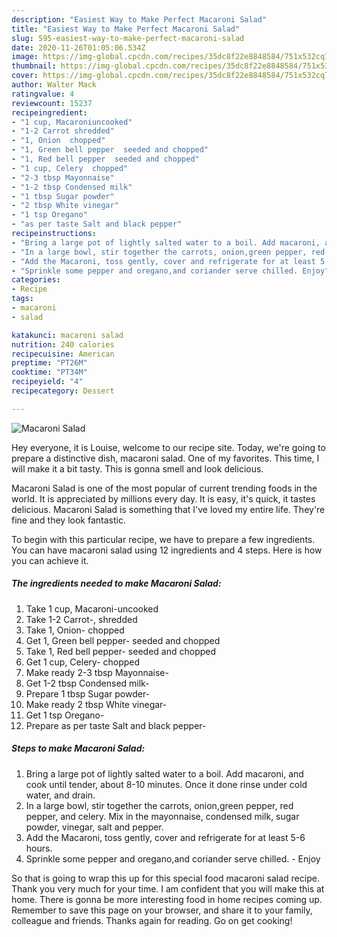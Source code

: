 ```yaml
---
description: "Easiest Way to Make Perfect Macaroni Salad"
title: "Easiest Way to Make Perfect Macaroni Salad"
slug: 595-easiest-way-to-make-perfect-macaroni-salad
date: 2020-11-26T01:05:06.534Z
image: https://img-global.cpcdn.com/recipes/35dc8f22e8848584/751x532cq70/macaroni-salad-recipe-main-photo.jpg
thumbnail: https://img-global.cpcdn.com/recipes/35dc8f22e8848584/751x532cq70/macaroni-salad-recipe-main-photo.jpg
cover: https://img-global.cpcdn.com/recipes/35dc8f22e8848584/751x532cq70/macaroni-salad-recipe-main-photo.jpg
author: Walter Mack
ratingvalue: 4
reviewcount: 15237
recipeingredient:
- "1 cup, Macaroniuncooked"
- "1-2 Carrot shredded"
- "1, Onion  chopped"
- "1, Green bell pepper  seeded and chopped"
- "1, Red bell pepper  seeded and chopped"
- "1 cup, Celery  chopped"
- "2-3 tbsp Mayonnaise"
- "1-2 tbsp Condensed milk"
- "1 tbsp Sugar powder"
- "2 tbsp White vinegar"
- "1 tsp Oregano"
- "as per taste Salt and black pepper"
recipeinstructions:
- "Bring a large pot of lightly salted water to a boil. Add macaroni, and cook until tender, about 8-10 minutes. Once it done rinse under cold water, and drain."
- "In a large bowl, stir together the carrots, onion,green pepper, red pepper, and celery. Mix in the mayonnaise, condensed milk, sugar powder, vinegar, salt and pepper."
- "Add the Macaroni, toss gently, cover and refrigerate for at least 5-6 hours."
- "Sprinkle some pepper and oregano,and coriander serve chilled. Enjoy"
categories:
- Recipe
tags:
- macaroni
- salad

katakunci: macaroni salad 
nutrition: 240 calories
recipecuisine: American
preptime: "PT26M"
cooktime: "PT34M"
recipeyield: "4"
recipecategory: Dessert

---
```



![Macaroni Salad](https://img-global.cpcdn.com/recipes/35dc8f22e8848584/751x532cq70/macaroni-salad-recipe-main-photo.jpg)

Hey everyone, it is Louise, welcome to our recipe site. Today, we're going to prepare a distinctive dish, macaroni salad. One of my favorites. This time, I will make it a bit tasty. This is gonna smell and look delicious.

Macaroni Salad is one of the most popular of current trending foods in the world. It is appreciated by millions every day. It is easy, it's quick, it tastes delicious. Macaroni Salad is something that I've loved my entire life. They're fine and they look fantastic.




To begin with this particular recipe, we have to prepare a few ingredients. You can have macaroni salad using 12 ingredients and 4 steps. Here is how you can achieve it.

<!--inarticleads1-->

##### The ingredients needed to make Macaroni Salad:

1. Take 1 cup, Macaroni-uncooked
1. Take 1-2 Carrot-, shredded
1. Take 1, Onion-  chopped
1. Get 1, Green bell pepper-  seeded and chopped
1. Take 1, Red bell pepper-  seeded and chopped
1. Get 1 cup, Celery-  chopped
1. Make ready 2-3 tbsp Mayonnaise-
1. Get 1-2 tbsp Condensed milk-
1. Prepare 1 tbsp Sugar powder-
1. Make ready 2 tbsp White vinegar-
1. Get 1 tsp Oregano-
1. Prepare as per taste Salt and black pepper-




<!--inarticleads2-->

##### Steps to make Macaroni Salad:

1. Bring a large pot of lightly salted water to a boil. Add macaroni, and cook until tender, about 8-10 minutes. Once it done rinse under cold water, and drain.
1. In a large bowl, stir together the carrots, onion,green pepper, red pepper, and celery. Mix in the mayonnaise, condensed milk, sugar powder, vinegar, salt and pepper.
1. Add the Macaroni, toss gently, cover and refrigerate for at least 5-6 hours.
1. Sprinkle some pepper and oregano,and coriander serve chilled. - Enjoy




So that is going to wrap this up for this special food macaroni salad recipe. Thank you very much for your time. I am confident that you will make this at home. There is gonna be more interesting food in home recipes coming up. Remember to save this page on your browser, and share it to your family, colleague and friends. Thanks again for reading. Go on get cooking!
